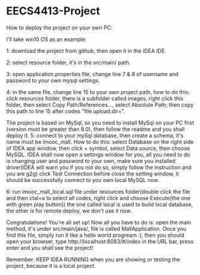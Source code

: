# EECS4413-Project

How to deploy the project on your own PC:

I'll take win10 OS as an example:

1: download the project from github, then open it in the IDEA IDE.

2: select resource folder, it's in the src/main/ path.

3: open application.properties file, change line 7 & 8 of username and password to your own mysql settings.

4: in the same file, change line 15 to your own project path, how to do this: click resources folder, there is a subfolder called images, right click this folder, then select Copy Path/References..., select Absolute Path; then copy this path to line 15 after codes "file.upload.dir=". 


The project is based on MySql, so you need to install MySql on your PC first (version must be greater than 8.0), then follow the readme and you shall deploy it.
5: connect to your mySql database, then create a schema, it's name must be imooc_mall. How to do this:
      select Database on the right side of IDEA app window, then click + symbol, select Data source, then choose MySQL.
      IDEA shall now open a settings window for you, all you need to do is changing user and password to your own, 
      make sure you installed driver(IDEA will warn you if you not do so, simply follow the instruction and you are g2g)
      click Test Connection before close the setting window, it should be successfully connect to you own local MySQL now.
  
6: run imooc_mall_local.sql file under resources folder(double click the file and then ctal+a to select all codes, right click and choose Execute(the one with green play button))
the one called local is used to build local database, the other is for remote deploy, we don't use it now.

Congratulations! You're all set up! Now all you have to do is: 
open the main method, it's under src/main/java/, file is called MallApplication. Once you find this file, simply run it like a hello world progream :), then you should open your browser, type http://localhost:8083/#/index in the URL bar, press enter and you shall see the project!

Remember: KEEP IDEA RUNNING when you are showing or testing the project, because it is a local project.
